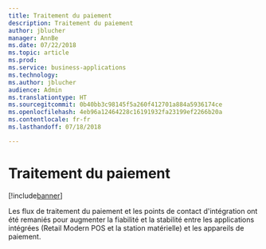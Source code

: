 ```yaml
---
title: Traitement du paiement
description: Traitement du paiement
author: jblucher
manager: AnnBe
ms.date: 07/22/2018
ms.topic: article
ms.prod: 
ms.service: business-applications
ms.technology: 
ms.author: jblucher
audience: Admin
ms.translationtype: HT
ms.sourcegitcommit: 0b40bb3c98145f5a260f412701a884a5936174ce
ms.openlocfilehash: 4eb96a12464228c16191932fa23199ef2266b20a
ms.contentlocale: fr-fr
ms.lasthandoff: 07/18/2018

---
```

#  <a name="payment-processing"></a>Traitement du paiement 


[!include[banner](../../includes/banner.md)]

Les flux de traitement du paiement et les points de contact d'intégration ont été remaniés pour augmenter la fiabilité et la stabilité entre les applications intégrées (Retail Modern POS et la station matérielle) et les appareils de paiement. 

